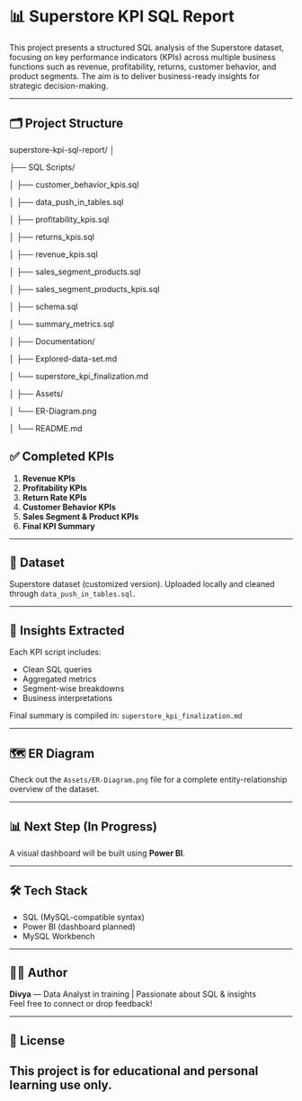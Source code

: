 # 📊 Superstore KPI SQL Report

This project presents a structured SQL analysis of the Superstore dataset, focusing on key performance indicators (KPIs) across multiple business functions such as revenue, profitability, returns, customer behavior, and product segments. The aim is to deliver business-ready insights for strategic decision-making.

---

## 🗂️ Project Structure

superstore-kpi-sql-report/
│

├── SQL Scripts/

│ ├── customer_behavior_kpis.sql

│ ├── data_push_in_tables.sql

│ ├── profitability_kpis.sql

│ ├── returns_kpis.sql

│ ├── revenue_kpis.sql

│ ├── sales_segment_products.sql

│ ├── sales_segment_products_kpis.sql

│ ├── schema.sql

│ └── summary_metrics.sql

│
├── Documentation/

│ ├── Explored-data-set.md

│ └── superstore_kpi_finalization.md


│
├── Assets/

│ └── ER-Diagram.png

│
└── README.md



## ✅ Completed KPIs

1. **Revenue KPIs**
2. **Profitability KPIs**
3. **Return Rate KPIs**
4. **Customer Behavior KPIs**
5. **Sales Segment & Product KPIs**
6. **Final KPI Summary**

---

## 📌 Dataset

Superstore dataset (customized version). Uploaded locally and cleaned through `data_push_in_tables.sql`.

---

## 🧠 Insights Extracted

Each KPI script includes:
- Clean SQL queries
- Aggregated metrics
- Segment-wise breakdowns
- Business interpretations

Final summary is compiled in: `superstore_kpi_finalization.md`

---

## 🗺️ ER Diagram

Check out the `Assets/ER-Diagram.png` file for a complete entity-relationship overview of the dataset.

---

## 📊 Next Step (In Progress)

A visual dashboard will be built using  **Power BI**.

---

## 🛠️ Tech Stack

- SQL (MySQL-compatible syntax)
- Power BI (dashboard planned)
- MySQL Workbench

---

## 🧑‍💻 Author

**Divya** — Data Analyst in training | Passionate about SQL & insights  
Feel free to connect or drop feedback!

---

## 📁 License

This project is for educational and personal learning use only.
---
